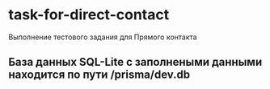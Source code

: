 # task-for-direct-contact
Выполнение тестового задания для Прямого контакта

## База данных SQL-Lite с заполнеными данными находится по пути /prisma/dev.db
